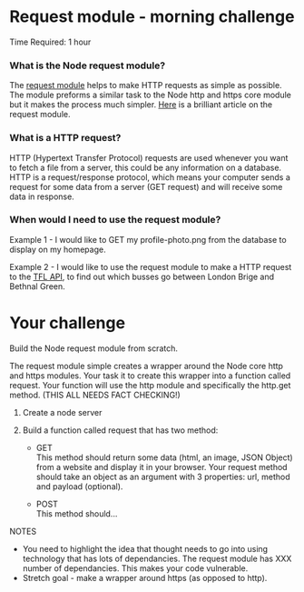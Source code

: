 # Request module - morning challenge
Time Required: 1 hour

### What is the Node request module?

The [request module](https://github.com/request/request) helps to make HTTP requests as simple as possible. The module preforms a similar task to the Node http and https core module but it makes the process much simpler. [Here](http://stackabuse.com/the-node-js-request-module/) is a brilliant article on the request module. 

### What is a HTTP request? 

HTTP (Hypertext Transfer Protocol) requests are used whenever you want to fetch a file from a server, this could be any information on a database. 
HTTP is a request/response protocol, which means your computer sends a request for some data from a server (GET request) and will receive some data in response.

### When would I need to use the request module? 

Example 1 - I would like to GET my profile-photo.png from the database to display on my homepage. 

Example 2 - I would like to use the request module to make a HTTP request to the [TFL API](https://api.tfl.gov.uk/), to find out which busses go between London Brige and Bethnal Green. 


# Your challenge 
Build the Node request module from scratch.

The request module simple creates a wrapper around the Node core http and https modules. Your task it to create this wrapper into a function called request. Your function will use the http module and specifically the http.get method. (THIS ALL NEEDS FACT CHECKING!)

1. Create a node server
2. Build a function called request that has two method:
   
   - GET <br>
   This method should return some data (html, an image, JSON Object) from a website and display it in your browser.
   Your request method should take an object as an argument with 3 properties: url, method and payload (optional).
     
   - POST <br>
   This method should...

NOTES
- You need to highlight the idea that thought needs to go into using technology that has lots of dependancies. The request module has XXX number of dependancies. This makes your code vulnerable.  
- Stretch goal - make a wrapper around https (as opposed to http).
